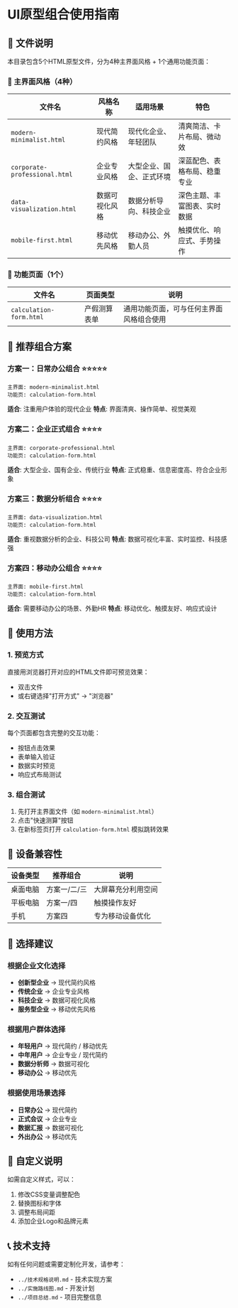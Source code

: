 # UI原型组合使用指南

## 📁 文件说明

本目录包含5个HTML原型文件，分为4种主界面风格 + 1个通用功能页面：

### 🎨 主界面风格（4种）

| 文件名 | 风格名称 | 适用场景 | 特色 |
|--------|----------|----------|------|
| `modern-minimalist.html` | 现代简约风格 | 现代化企业、年轻团队 | 清爽简洁、卡片布局、微动效 |
| `corporate-professional.html` | 企业专业风格 | 大型企业、国企、正式环境 | 深蓝配色、表格布局、稳重专业 |
| `data-visualization.html` | 数据可视化风格 | 数据分析导向、科技企业 | 深色主题、丰富图表、实时数据 |
| `mobile-first.html` | 移动优先风格 | 移动办公、外勤人员 | 触摸优化、响应式、手势操作 |

### 🔧 功能页面（1个）

| 文件名 | 页面类型 | 说明 |
|--------|----------|------|
| `calculation-form.html` | 产假测算表单 | 通用功能页面，可与任何主界面风格组合使用 |

## 🔗 推荐组合方案

### 方案一：日常办公组合 ⭐⭐⭐⭐⭐
```
主界面: modern-minimalist.html
功能页: calculation-form.html
```
**适合**: 注重用户体验的现代企业
**特点**: 界面清爽、操作简单、视觉美观

### 方案二：企业正式组合 ⭐⭐⭐⭐
```
主界面: corporate-professional.html  
功能页: calculation-form.html
```
**适合**: 大型企业、国有企业、传统行业
**特点**: 正式稳重、信息密度高、符合企业形象

### 方案三：数据分析组合 ⭐⭐⭐⭐
```
主界面: data-visualization.html
功能页: calculation-form.html
```
**适合**: 重视数据分析的企业、科技公司
**特点**: 数据可视化丰富、实时监控、科技感强

### 方案四：移动办公组合 ⭐⭐⭐⭐
```
主界面: mobile-first.html
功能页: calculation-form.html
```
**适合**: 需要移动办公的场景、外勤HR
**特点**: 移动优化、触摸友好、响应式设计

## 🚀 使用方法

### 1. 预览方式
直接用浏览器打开对应的HTML文件即可预览效果：
- 双击文件
- 或右键选择"打开方式" → "浏览器"

### 2. 交互测试
每个页面都包含完整的交互功能：
- 按钮点击效果
- 表单输入验证
- 数据实时预览
- 响应式布局测试

### 3. 组合测试
1. 先打开主界面文件（如 `modern-minimalist.html`）
2. 点击"快速测算"按钮
3. 在新标签页打开 `calculation-form.html` 模拟跳转效果

## 📱 设备兼容性

| 设备类型 | 推荐组合 | 说明 |
|----------|----------|------|
| 桌面电脑 | 方案一/二/三 | 大屏幕充分利用空间 |
| 平板电脑 | 方案一/四 | 触摸操作友好 |
| 手机 | 方案四 | 专为移动设备优化 |

## 🎯 选择建议

### 根据企业文化选择
- **创新型企业** → 现代简约风格
- **传统企业** → 企业专业风格  
- **科技企业** → 数据可视化风格
- **服务型企业** → 移动优先风格

### 根据用户群体选择
- **年轻用户** → 现代简约 / 移动优先
- **中年用户** → 企业专业 / 现代简约
- **数据分析师** → 数据可视化
- **移动办公** → 移动优先

### 根据使用场景选择
- **日常办公** → 现代简约
- **正式会议** → 企业专业
- **数据汇报** → 数据可视化
- **外出办公** → 移动优先

## 🔧 自定义说明

如需自定义样式，可以：
1. 修改CSS变量调整配色
2. 替换图标和字体
3. 调整布局间距
4. 添加企业Logo和品牌元素

## 📞 技术支持

如有任何问题或需要定制化开发，请参考：
- `../技术规格说明.md` - 技术实现方案
- `../实施路线图.md` - 开发计划
- `../项目总结.md` - 项目完整信息
